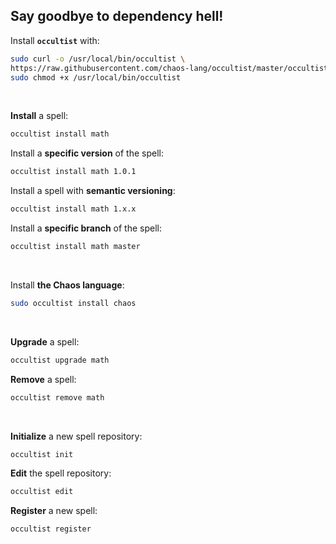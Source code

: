 ## Say goodbye to dependency hell!

Install **`occultist`** with:

```bash
sudo curl -o /usr/local/bin/occultist \
https://raw.githubusercontent.com/chaos-lang/occultist/master/occultist.sh && \
sudo chmod +x /usr/local/bin/occultist
```

&nbsp;

**Install** a spell:

```bash
occultist install math
```

Install a **specific version** of the spell:

```bash
occultist install math 1.0.1
```

Install a spell with **semantic versioning**:

```bash
occultist install math 1.x.x
```

Install a **specific branch** of the spell:

```bash
occultist install math master
```

&nbsp;

Install **the Chaos language**:

```bash
sudo occultist install chaos
```

&nbsp;

**Upgrade** a spell:

```bash
occultist upgrade math
```

**Remove** a spell:

```bash
occultist remove math
```

&nbsp;

**Initialize** a new spell repository:

```bash
occultist init
```

**Edit** the spell repository:

```bash
occultist edit
```

**Register** a new spell:

```bash
occultist register
```
